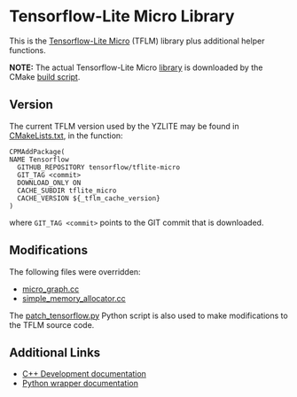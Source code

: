 # Tensorflow-Lite Micro Library

This is the [Tensorflow-Lite Micro](https://github.com/tensorflow/tflite-micro) (TFLM) library plus additional helper functions.

__NOTE:__ The actual Tensorflow-Lite Micro [library](https://github.com/tensorflow/tflite-micro) is downloaded by the CMake [build script](./CMakeLists.txt).

## Version

The current TFLM version used by the YZLITE may be found in [CMakeLists.txt](./CMakeLists.txt), in the function:

```
CPMAddPackage(
NAME Tensorflow
  GITHUB_REPOSITORY tensorflow/tflite-micro
  GIT_TAG <commit>
  DOWNLOAD_ONLY ON
  CACHE_SUBDIR tflite_micro
  CACHE_VERSION ${_tflm_cache_version}
)
```

where `GIT_TAG <commit>` points to the GIT commit that is downloaded.

## Modifications

The following files were overridden:  

- [micro_graph.cc](./micro_graph.cc)
- [simple_memory_allocator.cc](./simple_memory_allocator.cc)

The [patch_tensorflow.py](./patch_tensorflow.py) Python script is also used to make modifications to the TFLM source code.

## Additional Links

- [C++ Development documentation](https://github.com/ReRAM-Labs/yzlite/docs/cpp_development/index.html)
- [Python wrapper documentation](https://github.com/ReRAM-Labs/yzlite/docs/cpp_development/wrappers/tflite_micro_wrapper.html)
